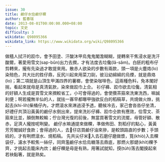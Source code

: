 ```yaml
---
issue: 30
title: 鹼仔水佮鹼仔粿
author: 藍春瑞
date: 2013-08-01T00:00:00.000+08:00
topic: 文史
difficulty: 3
wikidata: Q98095366
wikidata_link: https://www.wikidata.org/wiki/Q98095366
---
```

做穡人拭汗的跤巾，會予田塗、汗酸沐甲烏鬼鬼閣澹糊糊，提轉來干焦浸水是洗汗酸爾，著愛用雪文(sap-bûn)出力去撋，才有法度去垃儳(lâ-sâm)。白胚的粗布仔剪轉來，攏有先染過才敢提來用。散赤人欲染的步數有兩款，頭一項是火塵烙(lo)染殕色，共大灶的鉎仔鼎，反尻川起來用菜刀剾，彼沿幼綿綿的烏煙，就是鼎烙(lo)；第二項就是山頂生甲滿四界的薯榔，會使染咖啡色，這兩種色料，免本閣好揣，看起來就毋是真清氣款，染來做跤巾上合。
衫仔褲、跤巾欲去垃儳，清氣相的好額人生成是買雪文來撋較省工，小可會得過的，會使攢茶箍來洗東洗西，嘛誠利便；啊若攏無半仙的人，就抾一寡早都曝甲強欲反白的稻稿草，共燒做火烌，挑起去(khí-lih)柴桶仔內，才燃滾水來淋過浸予透，聽候冷去，家己會沓沓仔坐清，好禮仔共頂沿黃黃的鹼仔水倒出來，提來洗衫仔褲、跤巾仝款有應效，佮雪文、茶箍來比並，顛倒無較輸；佇台灣光復的前後，無當買著雪文的流擺，毋管好額、散赤，足濟人攏按呢咧變。
鹼仔水嘛通提來做粿，準做佈田、割稻仔的點心，黃黃芳芳閣誠好食款；會得過的人，去𥴊仔店買鹼仔油來摻，是較頭路直的步數；手頭絚的，才有咧燃滾水、燒稻稿。
先共尖仔米𣁳入去石磨仔磨做漿，筧(khiò)入去粿袋仔，濾水予較焦一絲仔，同齊濫鹼仔水佮烏糖落去鼎底，那燃火那煡(khı̍t)粿予齊，才挑起去籠床內炊；鹼仔粿是毋是有熟，用箸試就知，揬(tu̍h)落去閣搝起來若袂黏箸，就是熟矣。
